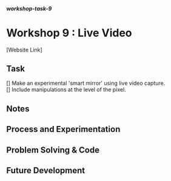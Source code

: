 ##### workshop-task-9

# Workshop 9 : Live Video

[Website Link] 

## Task
[] Make an experimental 'smart mirror' using live video capture.<br>
[] Include manipulations at the level of the pixel.<br>

## Notes

## Process and Experimentation

## Problem Solving & Code

## Future Development
